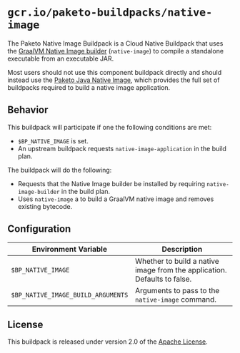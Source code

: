 # `gcr.io/paketo-buildpacks/native-image`
The Paketo Native Image Buildpack is a Cloud Native Buildpack that uses the [GraalVM Native Image builder][native-image] (`native-image`) to compile a standalone executable from an executable JAR.

Most users should not use this component buildpack directly and should instead use the [Paketo Java Native Image][bp/java-native-image], which provides the full set of buildpacks required to build a native image application.

## Behavior
This buildpack will participate if one the following conditions are met:

* `$BP_NATIVE_IMAGE` is set.
*  An upstream buildpack requests `native-image-application` in the build plan.

The buildpack will do the following:

* Requests that the Native Image builder be installed by requiring `native-image-builder` in the build plan.
* Uses `native-image` a to build a GraalVM native image and removes existing bytecode.

## Configuration
| Environment Variable | Description
| -------------------- | -----------
| `$BP_NATIVE_IMAGE` | Whether to build a native image from the application.  Defaults to false.
| `$BP_NATIVE_IMAGE_BUILD_ARGUMENTS` | Arguments to pass to the `native-image` command.

## License
This buildpack is released under version 2.0 of the [Apache License][a].

[a]: http://www.apache.org/licenses/LICENSE-2.0
[native-image]: https://www.graalvm.org/reference-manual/native-image/
[bp/java-native-image]: https://github.com/paketo-buildpacks/java-native-image

